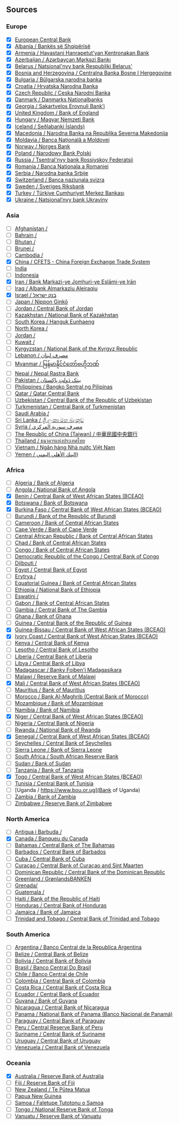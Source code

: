 ## Sources

### Europe

- [x] [European Central Bank](https://ecb.europa.eu)
- [x] [Albania / Bankës së Shqipërisë](https://www.bankofalbania.org/home/)
- [x] [Armenia / Hayastani Hanrapetut’yan Kentronakan Bank](https://www.cba.am/en/sitepages/default.aspx)
- [x] [Azerbaijan / Azərbaycan Mərkəzi Bankı](https://www.cbar.az)
- [x] [Belarus / Natsional'nyy bank Respubliki Belarus'](https://www.nbrb.by/engl/)
- [x] [Bosnia and Herzegovina / Centralna Banka Bosne I Hergegovine](https://www.cbbh.ba/?lang=en)
- [x] [Bulgaria / Bŭlgarska narodna banka](https://www.bnb.bg/?toLang=_EN)
- [x] [Croatia / Hrvatska Narodna Banka](https://www.hnb.hr/home)
- [x] [Czech Republic / Ceska Narodni Banka](https://www.cnb.cz/en/index.html)
- [x] [Danmark / Danmarks Nationalbanks](https://www.nationalbanken.dk/en)
- [x] [Georgia / Sakartvelos Erovnuli Bank’i](https://www.nbg.gov.ge)
- [x] [United Kingdom / Bank of England](https://www.bankofengland.co.uk/)
- [x] [Hungary / Magyar Nemzeti Bank](https://www.mnb.hu/en/)
- [x] [Iceland / Seðlabanki Íslands)](https://cb.is)
- [x] [Macedonia / Narodna Banka na Republika Severna Makedonija](https://www.nbrm.mk/)
- [x] [Moldavia / Banca Naţională a Moldovei](https://www.bnm.md/)
- [x] [Norway / Norges Bank](https://www.norges-bank.no/en/)
- [x] [Poland / Narodowy Bank Polski](https://www.nbp.pl/)
- [x] [Russia / Tsentral'nyy bank Rossiyskoy Federatsii](https://cbr.ru/)
- [x] [Romania / Banca Nationala a Romaniei](https://www.bnro.ro/Home.aspx)
- [x] [Serbia / Narodna banka Srbije](https://www.nbs.rs/en/indeks/index.html)
- [x] [Switzerland / Banca naziunala svizra](https://www.snb.ch/)
- [x] [Sweden / Sveriges Riksbank](https://www.riksbank.se/en-gb/)
- [x] [Turkey / Türkiye Cumhuriyet Merkez Bankası](https://www.tcmb.gov.tr/)
- [x] [Ukraine / Natsionalʹnyy bank Ukrayiny](https://www.bank.gov.ua/)

### Asia

- [ ] [Afghanistan /]()
- [ ] [Bahrain /]()
- [ ] [Bhutan /]()
- [ ] [Brunei /]()
- [ ] [Cambodia /]()
- [x] [China / CFETS - China Foreign Exchange Trade System](http://www.chinamoney.com.cn/english/bmkcpr/)
- [ ] [India](https://rbi.org.in/)
- [ ] [Indonesia](https://www.bi.go.id/)
- [x] [Iran / Bank Markazi-ye Jomhuri-ye Eslāmi-ye Irān](https://www.cbi.ir/default_en.aspx)
- [ ] [Iraq / Albank Almarkaziu Aleiraqiu](https://www.cbi.iq/)
- [x] [Israel / בנק ישראל](https://www.boi.org.il/)
- [ ] [Japan / Nippon Ginkō](https://www.boj.or.jp/en/)
- [ ] [Jordan / Central Bank of Jordan](https://www.cbj.gov.jo/)
- [ ] [Kazakhstan / National Bank of Kazakhstan](https://www.nationalbank.kz)
- [ ] [South Korea / Hanguk Eunhaeng](https://www.bok.or.kr/eng/)
- [ ] [North Korea /]()
- [ ] [Jordan /]()
- [ ] [Kuwait /]()
- [ ] [Kyrgyzstan / National Bank of the Kyrgyz Republic](https://www.nbkr.kg)
- [ ] [Lebanon / مصرف لبنان](https://www.bdl.gov.lb/)
- [ ] [Myanmar / မြန်မာနိုင်ငံတော်ဗဟိုဘဏ်](https://www.cbm.gov.mm/)
- [ ] [Nepal / Nepal Rastra Bank](https://www.nrb.org.np/)
- [ ] [Pakistan / بینک دَولتِ پاکِستان](https://www.sbp.org.pk/)
- [ ] [Philippines / Bangko Sentral ng Pilipinas](https://www.bsp.gov.ph/)
- [ ] [Qatar / Qatar Central Bank](https://www.qcb.gov.qa)
- [ ] [Uzbekistan / Central Bank of the Republic of Uzbekistan](https://www.cbu.uz)
- [ ] [Turkmenistan / Central Bank of Turkmenistan](https://www.cbt.tm/)
- [ ] [Saudi Arabia / ]()
- [ ] [Sri Lanka / ශ්‍රී ලංකා මහ බැංකුව](https://www.cbsl.gov.lk/)
- [ ] [Syria / مصرف سورية المركزي](https://cb.gov.sy/en)
- [ ] [The Republic of China (Taiwan) / 中華民國中央銀行](https://www.cbc.gov.tw/en/mp-2.html)
- [ ] [Thailand / ธนาคารแห่งประเทศไทย](https://www.bot.or.th/)
- [ ] [Vietnam / Ngân hàng Nhà nước Việt Nam](https://www.sbv.gov.vn/)
- [ ] [Yemen / البنك الأهلي اليمني](https://www.nbyemen.com/iNav/index_ar.html))

### Africa

- [ ] [Algeria / Bank of Algeria](https://www.bank-of-algeria.dz/)
- [ ] [Angola / National Bank of Angola](https://www.bna.ao)
- [x] [Benin / Central Bank of West African States (BCEAO)](https://www.bceao.int)
- [x] [Botswana / Bank of Botswana](https://www.bankofbotswana.bw/)
- [x] [Burkina Faso / Central Bank of West African States (BCEAO)](https://www.bceao.int)
- [ ] [Burundi / Bank of the Republic of Burundi](https://www.brb.bi)
- [ ] [Cameroon / Bank of Central African States](https://www.beac.int)
- [ ] [Cape Verde / Bank of Cape Verde](https://www.bcv.cv)
- [ ] [Central African Republic / Bank of Central African States](https://www.beac.int)
- [ ] [Chad / Bank of Central African States](https://www.beac.int)
- [ ] [Congo / Bank of Central African States](https://www.beac.int/)
- [ ] [Democratic Republic of the Congo / Central Bank of Congo](https://www.bcc.cd)
- [ ] [Djibouti /]()
- [ ] [Egypt / Central Bank of Egypt](https://www.cbe.org.eg/)
- [ ] [Erytrya /]()
- [ ] [Equatorial Guinea / Bank of Central African States](https://www.beac.int)
- [ ] [Ethiopia / National Bank of Ethiopia](https://www.nbe.gov.et)
- [ ] [Eswatini /]()
- [ ] [Gabon / Bank of Central African States](https://www.beac.int)
- [ ] [Gambia / Central Bank of The Gambia](https://www.cbg.gm)
- [ ] [Ghana / Bank of Ghana](https://www.bog.gov.gh/)
- [ ] [Guinea / Central Bank of the Republic of Guinea](https://www.bcrg-guinee.org/)
- [x] [Guinea-Bissau / Central Bank of West African States (BCEAO)](https://www.bceao.int)
- [x] [Ivory Coast / Central Bank of West African States (BCEAO)](https://www.bceao.int)
- [ ] [Kenya / Central Bank of Kenya](https://www.centralbank.go.ke/)
- [ ] [Lesotho / Central Bank of Lesotho](https://www.centralbank.org.ls)
- [ ] [Liberia / Central Bank of Liberia](https://www.cbl.org.lr/)
- [ ] [Libya / Central Bank of Libya](https://www.cbl.gov.ly/eg/)
- [ ] [Madagascar / Banky Foiben'i Madagasikara](https://www.banque-centrale.mg)
- [ ] [Malawi / Reserve Bank of Malawi](https://www.rbm.mw/)
- [x] [Mali / Central Bank of West African States (BCEAO)](https://www.bceao.int)
- [ ] [Mauritius / Bank of Mauritius](https://www.bom.mu/)
- [ ] [Morocco / Bank Al-Maghrib (Central Bank of Morocco)](https://www.bkam.ma/en)
- [ ] [Mozambique / Bank of Mozambique](https://www.bancomoc.mz)
- [ ] [Namibia / Bank of Namibia](https://www.bon.com.na/)
- [x] [Niger / Central Bank of West African States (BCEAO)](https://www.bceao.int)
- [ ] [Nigeria / Central Bank of Nigeria](https://www.cbn.gov.ng/)
- [ ] [Rwanda / National Bank of Rwanda](https://www.bnr.rw)
- [x] [Senegal / Central Bank of West African States (BCEAO)](https://www.bceao.int)
- [ ] [Seychelles / Central Bank of Seychelles](https://www.cbs.sc)
- [ ] [Sierra Leone / Bank of Sierra Leone](https://www.bsl.gov.sl/)
- [ ] [South Africa / South African Reserve Bank](https://www.resbank.co.za)
- [ ] [Sudan / Bank of Sudan](https://www.cbos.gov.sd/en)
- [ ] [Tanzania / Bank of Tanzania](https://www.bot.go.tz/)
- [x] [Togo / Central Bank of West African States (BCEAO)](https://www.bceao.int)
- [ ] [Tunisia / Central Bank of Tunisia](https://www.bct.gov.tn)
- [ ] [Uganda / https://www.bou.or.ug](Bank of Uganda)
- [ ] [Zambia / Bank of Zambia](https://www.boz.zm/)
- [ ] [Zimbabwe / Reserve Bank of Zimbabwe](https://www.rbz.co.zw)

### North America

- [ ] [Antigua i Barbuda /]()
- [x] [Canada / Banqueu du Canada](https://www.bankofcanada.ca/)
- [ ] [Bahamas / Central Bank of The Bahamas](https://www.centralbankbahamas.com/)
- [ ] [Barbados / Central Bank of Barbados](https://www.centralbank.org.bb/)
- [ ] [Cuba / Central Bank of Cuba](https://www.bc.gob.cu/english/home.asp)
- [ ] [Curaçao / Central Bank of Curaçao and Sint Maarten](https://www.centralbank.cw/)
- [ ] [Dominican Republic / Central Bank of the Dominican Republic](https://www.bancentral.gov.do)
- [ ] [Greenland / GrønlandsBANKEN](https://www.banken.gl/en)
- [ ] [Grenada/ ]()
- [ ] [Guatemala / ]()
- [ ] [Haiti / Bank of the Republic of Haiti](https://www.brh.ht/)
- [ ] [Honduras / Central Bank of Honduras](https://www.bch.hn/)
- [ ] [Jamaica / Bank of Jamaica](https://www.boj.org.jm/)
- [ ] [Trinidad and Tobago / Central Bank of Trinidad and Tobago](https://www.central-bank.org.tt/)

### South America

- [ ] [Argentina / Banco Central de la Republica Argentina](https://www.bcra.gob.ar/default.asp)
- [ ] [Belize / Central Bank of Belize](https://www.centralbank.org.bz)
- [ ] [Bolivia / Central Bank of Bolivia](https://www.bcb.gob.bo)
- [ ] [Brasil / Banco Central Do Brasil](https://www.bcb.gov.br/en)
- [ ] [Chile / Banco Central de Chile](https://www.bcentral.cl/en/web/banco-central)
- [ ] [Colombia / Central Bank of Colombia](https://www.banrep.gov.co/en)
- [ ] [Costa Rica / Central Bank of Costa Rica](https://www.bccr.fi.cr)
- [ ] [Ecuador / Central Bank of Ecuador](https://www.bce.fin.ec)
- [ ] [Guyana / Bank of Guyana](https://www.bankofguyana.org.gy)
- [ ] [Nicaragua / Central Bank of Nicaragua](https://www.bcn.gob.ni/)
- [ ] [Panama / National Bank of Panama (Banco Nacional de Panamá)](https://www.banconal.com.pa/)
- [ ] [Paraguay / Central Bank of Paraguay](https://www.bcp.gov.py)
- [ ] [Peru / Central Reserve Bank of Peru](https://www.bcrp.gob.pe/)
- [ ] [Suriname / Central Bank of Suriname](https://www.cbvs.sr)
- [ ] [Uruguay / Central Bank of Uruguay](https://www.bcu.gub.uy)
- [ ] [Venezuela / Central Bank of Venezuela](https://www.bcv.org.ve)

### Oceania

- [x] [Australia / Reserve Bank of Australia](https://www.rba.gov.au/)
- [ ] [Fiji / Reserve Bank of Fiji](https://www.rbf.gov.fj/)
- [ ] [New Zealand / Te Pūtea Matua](https://www.rbnz.govt.nz/index.html)
- [ ] [Papua New Guinea](https://www.bankpng.gov.pg/)
- [ ] [Samoa / Faletupe Tutotonu o Samoa](https://www.cbs.gov.ws/)
- [ ] [Tongo / National Reserve Bank of Tonga](https://www.reservebank.to/)
- [ ] [Vanuatu / Reserve Bank of Vanuatu](https://www.rbv.gov.vu/)

